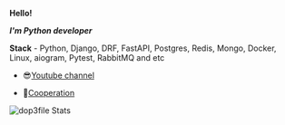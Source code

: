 **Hello!**

***I'm Python developer***

**Stack** - Python, Django, DRF, FastAPI, Postgres, Redis, Mongo, Docker, Linux, aiogram, Pytest, RabbitMQ and etc

- 😎[Youtube channel](https://www.youtube.com/channel/UCO35ghKNcqmXxgYvhuNfWQw)

- 👯[Cooperation](https://t.me/dop3file)

![dop3file Stats](https://github-readme-stats.vercel.app/api?username=dop3file&show_icons=true&theme=radical)



